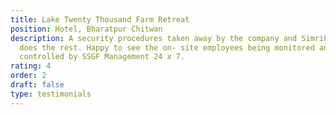 ```yaml
---
title: Lake Twenty Thousand Farm Retreat
position: Hotel, Bharatpur Chitwan
description: A security procedures taken away by the company and Simrik Security
  does the rest. Happy to see the on- site employees being monitored and
  controlled by SSGF Management 24 x 7.
rating: 4
order: 2
draft: false
type: testimonials
---
```

